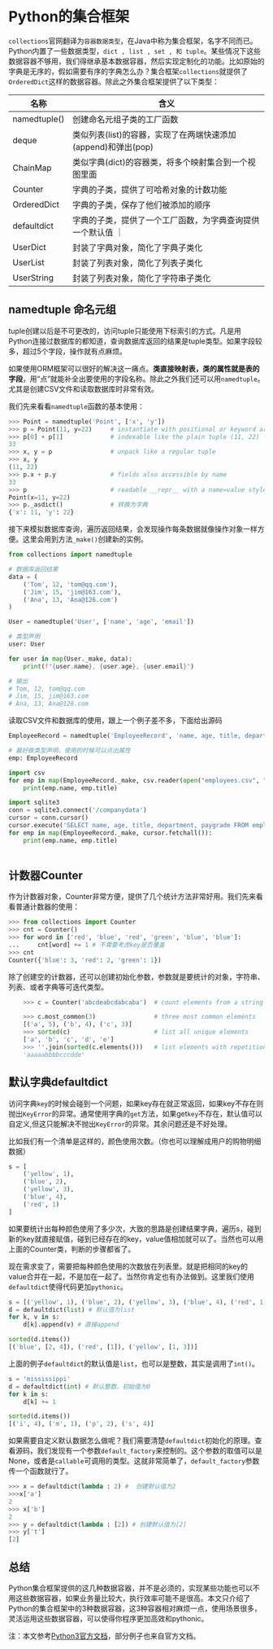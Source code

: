 # Python的集合框架
`collections`官网翻译为`容器数据类型`，在Java中称为集合框架，名字不同而已。Python内置了一些数据类型，`dict , list , set , 和 tuple`。某些情况下这些数据容器不够用，我们得继承基本数据容器，然后实现定制化的功能。比如原始的字典是无序的，假如需要有序的字典怎么办？集合框架`collections`就提供了`OrderedDict`这样的数据容器。除此之外集合框架提供了以下类型：

| 名称 | 含义 | 
| --- | --- | 
| namedtuple()| 创建命名元组子类的工厂函数 | 
| deque | 类似列表(list)的容器，实现了在两端快速添加(append)和弹出(pop) |  
| ChainMap | 类似字典(dict)的容器类，将多个映射集合到一个视图里面 |  
| Counter | 字典的子类，提供了可哈希对象的计数功能 |  
| OrderedDict | 字典的子类，保存了他们被添加的顺序 | 
| defaultdict | 字典的子类，提供了一个工厂函数，为字典查询提供一个默认值 ｜
| UserDict | 封装了字典对象，简化了字典子类化 | 
| UserList | 封装了列表对象，简化了列表子类化 |  
| UserString | 封装了列表对象，简化了字符串子类化  |  

## namedtuple 命名元组
tuple创建以后是不可更改的，访问tuple只能使用下标索引的方式。凡是用Python连接过数据库的都知道，查询数据库返回的结果是tuple类型。如果字段较多，超过5个字段，操作就有点麻烦。

如果使用ORM框架可以很好的解决这一痛点。**类直接映射表，类的属性就是表的字段**，用“点”就能补全出要使用的字段名称。除此之外我们还可以用`namedtuple`。尤其是创建CSV文件和读取数据库时非常有效。

我们先来看看`namedtuple`函数的基本使用：

```python
>>> Point = namedtuple('Point', ['x', 'y'])
>>> p = Point(11, y=22)     # instantiate with positional or keyword arguments
>>> p[0] + p[1]             # indexable like the plain tuple (11, 22)
33
>>> x, y = p                # unpack like a regular tuple
>>> x, y
(11, 22)
>>> p.x + p.y               # fields also accessible by name
33
>>> p                       # readable __repr__ with a name=value style
Point(x=11, y=22)
>>> p._asdict()             # 转换为字典
{'x': 11, 'y': 22}
```

接下来模拟数据库查询，遍历返回结果，会发现操作每条数据就像操作对象一样方便。这里会用到方法`_make()`创建新的实例。

```python
from collections import namedtuple

# 数据库返回结果
data = (
    ('Tom', 12, 'tom@qq.com'),
    ('Jim', 15, 'jim@163.com'),
    ('Ana', 13, 'Ana@126.com')
)

User = namedtuple('User', ['name', 'age', 'email'])

# 类型声明
user: User

for user in map(User._make, data):
    print(f"{user.name}, {user.age}, {user.email}")

# 输出
# Tom, 12, tom@qq.com
# Jim, 15, jim@163.com
# Ana, 13, Ana@126.com
```

读取CSV文件和数据库的使用，跟上一个例子差不多，下面给出源码
```python
EmployeeRecord = namedtuple('EmployeeRecord', 'name, age, title, department, paygrade')

# 最好做类型声明，使用的时候可以点出属性
emp: EmployeeRecord

import csv
for emp in map(EmployeeRecord._make, csv.reader(open("employees.csv", "rb"))):
    print(emp.name, emp.title)

import sqlite3
conn = sqlite3.connect('/companydata')
cursor = conn.cursor()
cursor.execute('SELECT name, age, title, department, paygrade FROM employees')
for emp in map(EmployeeRecord._make, cursor.fetchall()):
    print(emp.name, emp.title)
    
```

## 计数器Counter
作为计数器对象，Counter非常方便，提供了几个统计方法非常好用。我们先来看看普通计数器的使用：

```python
>>> from collections import Counter 
>>> cnt = Counter()
>>> for word in ['red', 'blue', 'red', 'green', 'blue', 'blue']:
...     cnt[word] += 1 # 不需要考虑key是否覆盖
>>> cnt
Counter({'blue': 3, 'red': 2, 'green': 1})
```

除了创建空的计数器，还可以创建初始化参数，参数就是要统计的对象，字符串、列表、或者字典等可迭代类型。

```python
    >>> c = Counter('abcdeabcdabcaba')  # count elements from a string

    >>> c.most_common(3)                # three most common elements
    [('a', 5), ('b', 4), ('c', 3)]
    >>> sorted(c)                       # list all unique elements
    ['a', 'b', 'c', 'd', 'e']
    >>> ''.join(sorted(c.elements()))   # list elements with repetitions
    'aaaaabbbbcccdde'
```

## 默认字典defaultdict
访问字典`key`的时候会碰到一个问题，如果key存在就正常返回，如果key不存在则抛出`KeyError`的异常。通常使用字典的`get`方法，如果get`key`不存在，默认值可以自定义,但这只能解决不抛出`KeyError`的异常。其余问题还是不好处理。

比如我们有一个清单是这样的，颜色使用次数。（你也可以理解成用户的购物明细数据）
```python
s = [
    ('yellow', 1),
    ('blue', 2),
    ('yellow', 3),
    ('blue', 4),
    ('red', 1)
]
```

如果要统计出每种颜色使用了多少次，大致的思路是创建结果字典，遍历s，碰到新的key就直接赋值，碰到已经存在的key，value值相加就可以了。当然也可以用上面的Counter类，判断的步骤都省了。

现在需求变了，需要把每种颜色使用的次数放在列表里。就是把相同的key的value合并在一起，不是加在一起了。当然你肯定也有办法做到。这里我们使用`defaultdict`使得代码更加`pythonic`。

```python
s = [('yellow', 1), ('blue', 2), ('yellow', 3), ('blue', 4), ('red', 1)]
d = defaultdict(list) # 默认值为list
for k, v in s:
    d[k].append(v) # 直接append

sorted(d.items())
[('blue', [2, 4]), ('red', [1]), ('yellow', [1, 3])]
```

上面的例子`defaultdict`的默认值是`list`，也可以是整数，其实是调用了`int()`。

```python
s = 'mississippi'
d = defaultdict(int) # 默认整数，初始值为0
for k in s:
    d[k] += 1

sorted(d.items())
[('i', 4), ('m', 1), ('p', 2), ('s', 4)]
```

如果需要自定义默认数据怎么做呢？我们需要清楚`defaultdict`初始化的原理。查看源码，我们发现有一个参数`default_factory`来控制的。这个参数的取值可以是None，或者是`callable`可调用的类型。这就非常简单了，`default_factory`参数传一个函数就行了。

```python
>>> x = defaultdict(lambda : 2) #  创建默认值为2
>>>x['a']
2
>>> x['b']
2
>>> y = defaultdict(lambda : [2]) # 创建默认值为[2]
>>> y['t']
[2]
```

## 总结
Python集合框架提供的这几种数据容器，并不是必须的，实现某些功能也可以不用这些数据容器，如果业务量比较大，执行效率可能不是很高。本文只介绍了Python的集合框架中的3种数据容器，这3种容器相对麻烦一点，使用场景很多，灵活运用这些数据容器，可以使得你程序更加高效和pythonic。

注：本文参考[Python3官方文档](https://docs.python.org/zh-cn/3/library/collections.html)，部分例子也来自官方文档。
